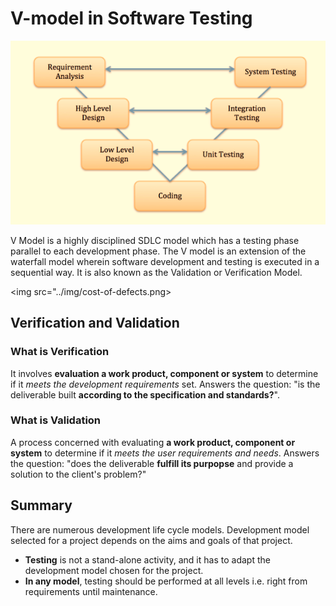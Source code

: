 # V-model in Software Testing

<img src="../img/vmodel.webp">

V Model is a highly disciplined SDLC model which has a testing phase parallel to each development phase. The V model is an extension of the waterfall model wherein software development and testing is executed in a sequential way. It is also known as the Validation or Verification Model.

<img src="../img/cost-of-defects.png>

## Verification and Validation

### What is Verification

It involves **evaluation a work product, component or system** to determine if it *meets the development requirements* set. Answers the question: "is the deliverable built **according to the specification and standards?**".

### What is Validation

A process concerned with evaluating **a work product, component or system** to determine if it *meets the user requirements and needs*. Answers the question: "does the deliverable **fulfill its purpopse** and provide a solution to the client's problem?"

## Summary

There are numerous development life cycle models. Development model selected for a project depends on the aims and goals of that project.

+ **Testing** is not a stand-alone activity, and it has to adapt the development model chosen for the project.
+ **In any model**, testing should be performed at all levels i.e. right from requirements until maintenance.